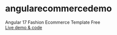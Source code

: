 # angularecommercedemo
Angular 17 Fashion Ecommerce Template Free<br>
[Live demo & code](https://therichpost.com/angular-17-fashion-ecommerce-template-free/)
